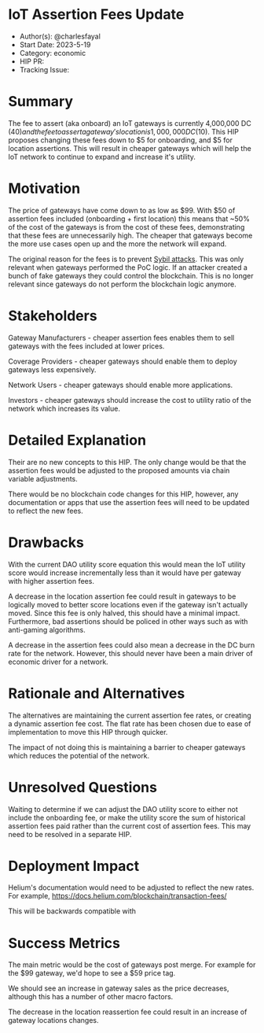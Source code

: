 # IoT Assertion Fees Update

- Author(s): @charlesfayal
- Start Date: 2023-5-19
- Category: economic
- HIP PR: <!-- leave this empty -->
- Tracking Issue: <!-- leave this empty -->

# Summary
[summary]: #summary

The fee to assert (aka onboard) an IoT gateways is currently 4,000,000 DC ($40) and the fee to assert a gateway's location is 1,000,000 DC ($10). This HIP proposes changing these fees down to $5 for onboarding, and $5 for location assertions. This will result in cheaper gateways which will help the IoT network to continue to expand and increase it's utility.

# Motivation
[motivation]: #motivation

The price of gateways have come down to as low as $99. With $50 of assertion fees included (onboarding + first location) this means that ~50% of the cost of the gateways is from the cost of these fees, demonstrating that these fees are unnecessarily high. The cheaper that gateways become the more use cases open up and the more the network will expand.

The original reason for the fees is to prevent [Sybil attacks](https://en.wikipedia.org/wiki/Sybil_attack). This was only relevant when gateways performed the PoC logic. If an attacker created a bunch of fake gateways they could control the blockchain. This is no longer relevant since gateways do not perform the blockchain logic anymore.

# Stakeholders
[stakeholders]: #stakeholders

Gateway Manufacturers - cheaper assertion fees enables them to sell gateways with the fees included at lower prices.

Coverage Providers - cheaper gateways should enable them to deploy gateways less expensively.

Network Users - cheaper gateways should enable more applications.

Investors - cheaper gateways should increase the cost to utility ratio of the network which increases its value.

# Detailed Explanation
[detailed-explanation]: #detailed-explanation

Their are no new concepts to this HIP. The only change would be that the assertion fees would be adjusted to the proposed amounts via chain variable adjustments.

There would be no blockchain code changes for this HIP, however, any documentation or apps that use the assertion fees will need to be updated to reflect the new fees.

# Drawbacks
[drawbacks]: #drawbacks

With the current DAO utility score equation this would mean the IoT utility score would increase incrementally less than it would have per gateway with higher assertion fees.

A decrease in the location assertion fee could result in gateways to be logically moved to better score locations even if the gateway isn't actually moved. Since this fee is only halved, this should have a minimal impact. Furthermore, bad assertions should be policed in other ways such as with anti-gaming algorithms.

A decrease in the assertion fees could also mean a decrease in the DC burn rate for the network. However, this should never have been a main driver of economic driver for a network.

# Rationale and Alternatives
[alternatives]: #rationale-and-alternatives

The alternatives are maintaining the current assertion fee rates, or creating a dynamic assertion fee cost. The flat rate has been chosen due to ease of implementation to move this HIP through quicker.

The impact of not doing this is maintaining a barrier to cheaper gateways which reduces the potential of the network.

# Unresolved Questions
[unresolved]: #unresolved-questions

Waiting to determine if we can adjust the DAO utility score to either not include the onboarding fee, or make the utility score the sum of historical assertion fees paid rather than the current cost of assertion fees. This may need to be resolved in a separate HIP.

# Deployment Impact
[deployment-impact]: #deployment-impact

Helium's documentation would need to be adjusted to reflect the new rates. For example, https://docs.helium.com/blockchain/transaction-fees/

This will be backwards compatible with 

# Success Metrics
[success-metrics]: #success-metrics

The main metric would be the cost of gateways post merge. For example for the $99 gateway, we'd hope to see a $59 price tag.

We should see an increase in gateway sales as the price decreases, although this has a number of other macro factors.

The decrease in the location reassertion fee could result in an increase of gateway locations changes.